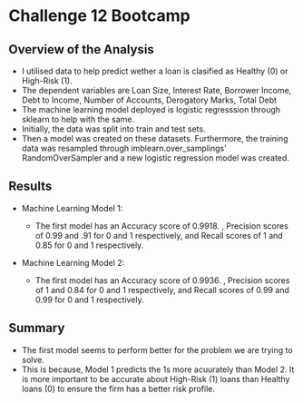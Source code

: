 
# Challenge 12 Bootcamp

## Overview of the Analysis

* I utilised data to help predict wether a loan is clasified as Healthy (0) or High-Risk (1).
* The dependent variables are Loan Size, Interest Rate, Borrower Income, Debt to Income, Number of Accounts, Derogatory Marks, Total Debt
* The machine learning model deployed is logistic regresssion through sklearn to help with the same.
* Initially, the data was split into train and test sets.
* Then a model was created on these datasets. Furthermore, the training data was resampled through imblearn.over_samplings' RandomOverSampler and a new logistic regression model was created.


## Results

* Machine Learning Model 1:
  * The first model has an Accuracy score of 0.9918. , Precision scores of 0.99 and .91 for 0 and 1 respectively, and Recall scores of 1 and 0.85 for 0 and 1 respectively.

* Machine Learning Model 2:
  * The first model has an Accuracy score of 0.9936. , Precision scores of 1 and 0.84 for 0 and 1 respectively, and Recall scores of 0.99 and 0.99 for 0 and 1 respectively.


## Summary

* The first model seems to perform better for the problem we are trying to solve. 
*  This is because, Model 1 predicts the 1s more acuurately than Model 2. It is more important to be accurate about High-Risk (1) loans than Healthy loans (0) to ensure the firm has a better risk profile.

